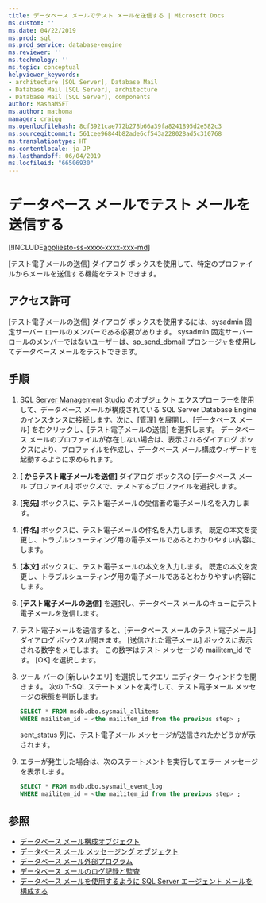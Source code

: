 ```yaml
---
title: データベース メールでテスト メールを送信する | Microsoft Docs
ms.custom: ''
ms.date: 04/22/2019
ms.prod: sql
ms.prod_service: database-engine
ms.reviewer: ''
ms.technology: ''
ms.topic: conceptual
helpviewer_keywords:
- architecture [SQL Server], Database Mail
- Database Mail [SQL Server], architecture
- Database Mail [SQL Server], components
author: MashaMSFT
ms.author: mathoma
manager: craigg
ms.openlocfilehash: 8cf3921cae772b278b66a39fa8241895d2e582c3
ms.sourcegitcommit: 561cee96844b82ade6cf543a228028ad5c310768
ms.translationtype: HT
ms.contentlocale: ja-JP
ms.lasthandoff: 06/04/2019
ms.locfileid: "66506930"
---
```

# <a name="send-a-test-email-with-database-mail"></a>データベース メールでテスト メールを送信する  
[!INCLUDE[appliesto-ss-xxxx-xxxx-xxx-md](../../includes/appliesto-ss-xxxx-xxxx-xxx-md.md)]

[テスト電子メールの送信] ダイアログ ボックスを使用して、特定のプロファイルからメールを送信する機能をテストできます。

## <a name="permissions"></a>アクセス許可

[テスト電子メールの送信] ダイアログ ボックスを使用するには、sysadmin 固定サーバー ロールのメンバーである必要があります。 sysadmin 固定サーバー ロールのメンバーではないユーザーは、[sp_send_dbmail](../system-stored-procedures/sp-send-dbmail-transact-sql.md) プロシージャを使用してデータベース メールをテストできます。

## <a name="procedure"></a>手順

1. [SQL Server Management Studio](../../ssms/download-sql-server-management-studio-ssms.md) のオブジェクト エクスプローラーを使用して、データベース メールが構成されている SQL Server Database Engine のインスタンスに接続します。次に、[管理] を展開し、[データベース メール] を右クリックし、[テスト電子メールの送信] を選択します。 データベース メールのプロファイルが存在しない場合は、表示されるダイアログ ボックスにより、プロファイルを作成し、データベース メール構成ウィザードを起動するように求められます。
1. **[<instance name> からテスト電子メールを送信]** ダイアログ ボックスの [データベース メール プロファイル] ボックスで、テストするプロファイルを選択します。
1. **[宛先]** ボックスに、テスト電子メールの受信者の電子メール名を入力します。
1. **[件名]** ボックスに、テスト電子メールの件名を入力します。 既定の本文を変更し、トラブルシューティング用の電子メールであるとわかりやすい内容にします。
1. **[本文]** ボックスに、テスト電子メールの本文を入力します。 既定の本文を変更し、トラブルシューティング用の電子メールであるとわかりやすい内容にします。
1. **[テスト電子メールの送信]** を選択し、データベース メールのキューにテスト電子メールを送信します。
1. テスト電子メールを送信すると、[データベース メールのテスト電子メール] ダイアログ ボックスが開きます。 [送信された電子メール] ボックスに表示される数字をメモします。 この数字はテスト メッセージの mailitem_id です。 [OK] を選択します。
1. ツール バーの [新しいクエリ] を選択してクエリ エディター ウィンドウを開きます。 次の T-SQL ステートメントを実行して、テスト電子メール メッセージの状態を判断します。

    ```sql
    SELECT * FROM msdb.dbo.sysmail_allitems 
    WHERE mailitem_id = <the mailitem_id from the previous step> ;
    ```

    sent_status 列に、テスト電子メール メッセージが送信されたかどうかが示されます。

1. エラーが発生した場合は、次のステートメントを実行してエラー メッセージを表示します。

    ```sql
    SELECT * FROM msdb.dbo.sysmail_event_log 
    WHERE mailitem_id = <the mailitem_id from the previous step> ;
    ```


##  <a name="RelatedContent"></a> 参照 
  
-   [データベース メール構成オブジェクト](../../relational-databases/database-mail/database-mail-configuration-objects.md)
-   [データベース メール メッセージング オブジェクト](../../relational-databases/database-mail/database-mail-messaging-objects.md)
-   [データベース メール外部プログラム](../../relational-databases/database-mail/database-mail-external-program.md)
-   [データベース メールのログ記録と監査](../../relational-databases/database-mail/database-mail-log-and-audits.md)
-   [データベース メールを使用するように SQL Server エージェント メールを構成する](../../relational-databases/database-mail/configure-sql-server-agent-mail-to-use-database-mail.md)
  
  
